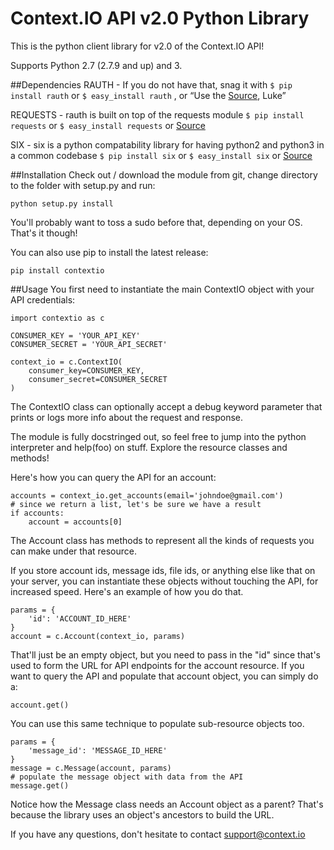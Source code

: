 Context.IO API v2.0 Python Library
==================================

This is the python client library for v2.0 of the Context.IO API!

Supports Python 2.7 (2.7.9 and up) and 3.

##Dependencies
RAUTH - If you do not have that, snag it with
```$ pip install rauth```
or
```$ easy_install rauth```
, or “Use the [Source](https://github.com/litl/rauth), Luke”

REQUESTS - rauth is built on top of the requests module
```$ pip install requests```
or
```$ easy_install requests```
or [Source](https://github.com/kennethreitz/requests)

SIX - six is a python compatability library for having python2 and python3 in a common codebase
```$ pip install six```
or
```$ easy_install six```
or [Source](https://bitbucket.org/gutworth/six)

##Installation
Check out / download the module from git, change directory to the folder with setup.py and run:

    python setup.py install

You'll probably want to toss a sudo before that, depending on your OS. That's it though!

You can also use pip to install the latest release:

	pip install contextio

##Usage
You first need to instantiate the main ContextIO object with your API credentials:

	import contextio as c

	CONSUMER_KEY = 'YOUR_API_KEY'
	CONSUMER_SECRET = 'YOUR_API_SECRET'

	context_io = c.ContextIO(
		consumer_key=CONSUMER_KEY,
		consumer_secret=CONSUMER_SECRET
	)

The ContextIO class can optionally accept a debug keyword parameter that prints or logs more info about the request and response.

The module is fully docstringed out, so feel free to jump into the python interpreter and help(foo) on stuff. Explore the resource classes and methods!

Here's how you can query the API for an account:

    accounts = context_io.get_accounts(email='johndoe@gmail.com')
    # since we return a list, let's be sure we have a result
    if accounts:
        account = accounts[0]

The Account class has methods to represent all the kinds of requests you can make under that resource.

If you store account ids, message ids, file ids, or anything else like that on your server, you can instantiate these objects without touching the API, for increased speed. Here's an example of how you do that.

	params = {
		'id': 'ACCOUNT_ID_HERE'
	}
	account = c.Account(context_io, params)

That'll just be an empty object, but you need to pass in the "id" since that's used to form the URL for API endpoints for the account resource. If you want to query the API and populate that account object, you can simply do a:

	account.get()

You can use this same technique to populate sub-resource objects too.

	params = {
		'message_id': 'MESSAGE_ID_HERE'
	}
	message = c.Message(account, params)
	# populate the message object with data from the API
	message.get()

Notice how the Message class needs an Account object as a parent? That's because the library uses an object's ancestors to build the URL.

If you have any questions, don't hesitate to contact support@context.io
